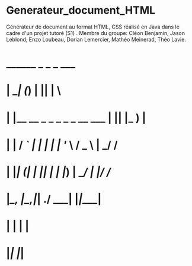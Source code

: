 # Generateur_document_HTML
Générateur de document au format HTML, CSS réalisé en Java dans le cadre d'un projet tutoré (S1) . Membre du groupe: Cléon Benjamin, Jason Leblond, Enzo Loubeau, Dorian Lemercier, Mathéo Meinerad, Théo Lavie.


#  ______            _              _  _ ___  
# |  ____|          (_)            | || |__ \ 
# | |__   __ _ _   _ _ _ __   ___  | || |_ ) |
# |  __| / _` | | | | | '_ \ / _ \ |__   _/ / 
# | |___| (_| | |_| | | |_) |  __/    | |/ /_ 
# |______\__, |\__,_|_| .__/ \___|    |_|____|
#           | |       | |                     
#           |_|       |_|   

